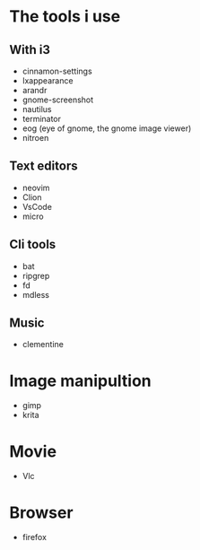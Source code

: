 # The tools i use

## With i3
- cinnamon-settings
- lxappearance
- arandr
- gnome-screenshot
- nautilus
- terminator
- eog (eye of gnome, the gnome image viewer)
- nitroen

## Text editors
- neovim
- Clion
- VsCode
- micro

## Cli tools
- bat
- ripgrep
- fd
- mdless

## Music
- clementine

# Image manipultion
- gimp
- krita

# Movie
- Vlc

# Browser
- firefox

